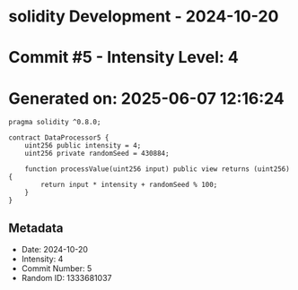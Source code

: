 ﻿# solidity Development - 2024-10-20
# Commit #5 - Intensity Level: 4
# Generated on: 2025-06-07 12:16:24
```solidity
pragma solidity ^0.8.0;

contract DataProcessor5 {
    uint256 public intensity = 4;
    uint256 private randomSeed = 430884;

    function processValue(uint256 input) public view returns (uint256) {
        return input * intensity + randomSeed % 100;
    }
}
```
## Metadata
- Date: 2024-10-20
- Intensity: 4
- Commit Number: 5
- Random ID: 1333681037
